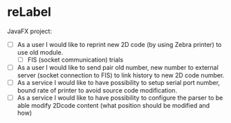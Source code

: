 # reLabel

JavaFX project:
- [ ] As a user I would like to reprint new 2D code  (by using Zebra printer) to use old module.
    - [ ]  FIS (socket communication) trials 
- [ ] As a user I would like to send pair old number, new number to external server (socket connection to FIS) to link history to new 2D code number.
- [ ] As a service I would like to have possibility to setup serial port number,  bound rate  of printer to avoid source code modification.
- [ ] As a service I would like to have possibility to configure the parser to be able modify 2Dcode content (what position should be modified and how)
